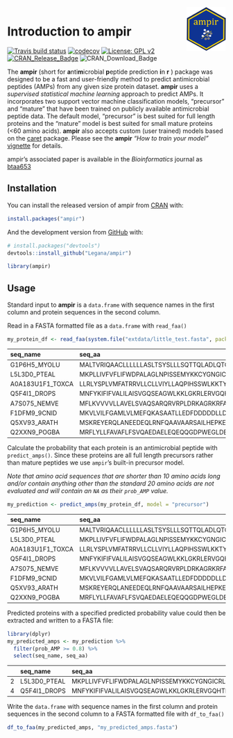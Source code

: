 
<!-- README.md is generated from README.Rmd. Please edit that file -->

<img src="inst/logo/ampir_hex.png" width="90" align="right" height="100" />

# Introduction to ampir

<!-- badges: start -->

[![Travis build
status](https://travis-ci.org/Legana/ampir.svg?branch=master)](https://travis-ci.org/Legana/ampir)
[![codecov](https://codecov.io/gh/Legana/ampir/branch/master/graph/badge.svg)](https://codecov.io/gh/Legana/ampir)
[![License: GPL
v2](https://img.shields.io/badge/License-GPL%20v2-blue.svg)](https://www.gnu.org/licenses/old-licenses/gpl-2.0.en.html)
[![CRAN\_Release\_Badge](http://www.r-pkg.org/badges/version-ago/ampir)](https://CRAN.R-project.org/package=ampir?color=yellow)
![CRAN\_Download\_Badge](http://cranlogs.r-pkg.org/badges/grand-total/ampir?color=red)
<!-- badges: end -->

The **ampir** (short for **a**nti**m**icrobial **p**eptide prediction
**i**n **r** ) package was designed to be a fast and user-friendly
method to predict antimicrobial peptides (AMPs) from any given size
protein dataset. **ampir** uses a *supervised statistical machine
learning* approach to predict AMPs. It incorporates two support vector
machine classification models, “precursor” and “mature” that have been
trained on publicly available antimicrobial peptide data. The default
model, “precursor” is best suited for full length proteins and the
“mature” model is best suited for small mature proteins (\<60 amino
acids). **ampir** also accepts custom (user trained) models based on the
[caret](https://github.com/topepo/caret) package. Please see the
**ampir** *“How to train your model”*
[vignette](https://cran.r-project.org/web/packages/ampir/vignettes/train_model.html)
for details.

ampir’s associated paper is available in the *Bioinformatics* journal as
[btaa653](https://academic.oup.com/bioinformatics/article-abstract/doi/10.1093/bioinformatics/btaa653/5873588)

## Installation

You can install the released version of ampir from
[CRAN](https://CRAN.R-project.org) with:

``` r
install.packages("ampir")
```

And the development version from [GitHub](https://github.com/) with:

``` r
# install.packages("devtools")
devtools::install_github("Legana/ampir")
```

``` r
library(ampir)
```

## Usage

Standard input to **ampir** is a `data.frame` with sequence names in the
first column and protein sequences in the second column.

Read in a FASTA formatted file as a `data.frame` with
`read_faa()`

``` r
my_protein_df <- read_faa(system.file("extdata/little_test.fasta", package = "ampir"))
```

| seq\_name         | seq\_aa                                        |
| :---------------- | :--------------------------------------------- |
| G1P6H5\_MYOLU     | MALTVRIQAACLLLLLLASLTSYSLLLSQTTQLADLQTQDTAGAT… |
| L5L3D0\_PTEAL     | MKPLLIVFVFLIFWDPALAGLNPISSEMYKKCYGNGICRLECYTS… |
| A0A183U1F1\_TOXCA | LLRLYSPLVMFATRRVLLCLLVIYLLAQPIHSSWLKKTYKKLENS… |
| Q5F4I1\_DROPS     | MNFYKIFIFVALILAISVGQSEAGWLKKLGKRLERVGQHTRDATI… |
| A7S075\_NEMVE     | MFLKVVVVLLAVELSVAQSARQRVRPLDRKAGRKRFAPIFPRQCS… |
| F1DFM9\_9CNID     | MKVLVILFGAMLVLMEFQKASAATLLEDFDDDDDLLDDGGDFDLE… |
| Q5XV93\_ARATH     | MSKREYERQLANEEDEQLRNFQAAVAARSAILHEPKEAALPPPAP… |
| Q2XXN9\_POGBA     | MRFLYLLFAVAFLFSVQAEDAELEQEQQGDPWEGLDEFQDQPPDD… |

Calculate the probability that each protein is an antimicrobial peptide
with `predict_amps()`. Since these proteins are all full length
precursors rather than mature peptides we use `ampir`’s built-in
precursor model.

*Note that amino acid sequences that are shorter than 10 amino acids
long and/or contain anything other than the standard 20 amino acids are
not evaluated and will contain an `NA` as their `prob_AMP`
value.*

``` r
my_prediction <- predict_amps(my_protein_df, model = "precursor")
```

| seq\_name         | seq\_aa                                        | prob\_AMP |
| :---------------- | :--------------------------------------------- | --------: |
| G1P6H5\_MYOLU     | MALTVRIQAACLLLLLLASLTSYSLLLSQTTQLADLQTQDTAGAT… |     0.359 |
| L5L3D0\_PTEAL     | MKPLLIVFVFLIFWDPALAGLNPISSEMYKKCYGNGICRLECYTS… |     0.839 |
| A0A183U1F1\_TOXCA | LLRLYSPLVMFATRRVLLCLLVIYLLAQPIHSSWLKKTYKKLENS… |     0.019 |
| Q5F4I1\_DROPS     | MNFYKIFIFVALILAISVGQSEAGWLKKLGKRLERVGQHTRDATI… |     0.986 |
| A7S075\_NEMVE     | MFLKVVVVLLAVELSVAQSARQRVRPLDRKAGRKRFAPIFPRQCS… |     0.023 |
| F1DFM9\_9CNID     | MKVLVILFGAMLVLMEFQKASAATLLEDFDDDDDLLDDGGDFDLE… |     0.237 |
| Q5XV93\_ARATH     | MSKREYERQLANEEDEQLRNFQAAVAARSAILHEPKEAALPPPAP… |     0.010 |
| Q2XXN9\_POGBA     | MRFLYLLFAVAFLFSVQAEDAELEQEQQGDPWEGLDEFQDQPPDD… |     0.650 |

Predicted proteins with a specified predicted probability value could
then be extracted and written to a FASTA file:

``` r
library(dplyr)
my_predicted_amps <- my_prediction %>% 
  filter(prob_AMP >= 0.8) %>%
  select(seq_name, seq_aa)
```

|   | seq\_name     | seq\_aa                                        |
| - | :------------ | :--------------------------------------------- |
| 2 | L5L3D0\_PTEAL | MKPLLIVFVFLIFWDPALAGLNPISSEMYKKCYGNGICRLECYTS… |
| 4 | Q5F4I1\_DROPS | MNFYKIFIFVALILAISVGQSEAGWLKKLGKRLERVGQHTRDATI… |

Write the `data.frame` with sequence names in the first column and
protein sequences in the second column to a FASTA formatted file with
`df_to_faa()`

``` r
df_to_faa(my_predicted_amps, "my_predicted_amps.fasta")
```
